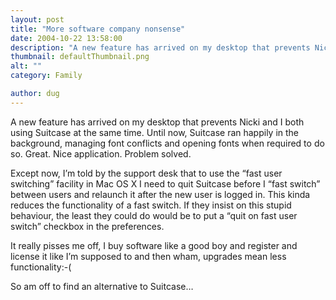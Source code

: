 ```yaml
---
layout: post
title: "More software company nonsense"
date: 2004-10-22 13:58:00
description: "A new feature has arrived on my desktop that prevents Nicki and I both using Suitcase at the same time. Until now, Suitcase ran happily in the background, managing font conflicts and opening fonts when required to do so. Great&#8230;."
thumbnail: defaultThumbnail.png
alt: ""
category: Family

author: dug
---
```


<p>A new feature has arrived on my desktop that prevents Nicki and I both using Suitcase at the same time. Until now, Suitcase ran happily in the background, managing font conflicts and opening fonts when required to do so. Great. Nice application. Problem solved.</p>

<p>Except now, I&#8217;m told by the support desk that to use the &#8220;fast user switching&#8221; facility in Mac OS X I need to quit Suitcase before I &#8220;fast switch&#8221; between users and relaunch it after the new user is logged in. This kinda reduces the functionality of a fast switch. If they insist on this stupid behaviour, the least they could do would be to put a &#8220;quit on fast user switch&#8221; checkbox in the preferences.</p>

<p>It really pisses me off, I buy software like a good boy and register and license it like I&#8217;m supposed to and then wham, upgrades mean less functionality:-(</p>

<p>So am off to find an alternative to Suitcase&#8230;</p>
